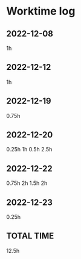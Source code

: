 # Worktime log

## 2022-12-08

1h

## 2022-12-12

1h

## 2022-12-19

0.75h

## 2022-12-20

0.25h
1h
0.5h
2.5h

## 2022-12-22

0.75h
2h
1.5h
2h

## 2022-12-23

0.25h

## TOTAL TIME

12.5h
